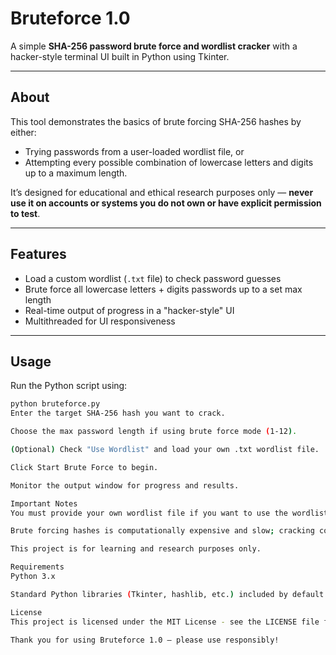 # Bruteforce 1.0

A simple **SHA-256 password brute force and wordlist cracker** with a hacker-style terminal UI built in Python using Tkinter.

---

## About

This tool demonstrates the basics of brute forcing SHA-256 hashes by either:

- Trying passwords from a user-loaded wordlist file, or  
- Attempting every possible combination of lowercase letters and digits up to a maximum length.

It’s designed for educational and ethical research purposes only — **never use it on accounts or systems you do not own or have explicit permission to test**.

---

## Features

- Load a custom wordlist (`.txt` file) to check password guesses  
- Brute force all lowercase letters + digits passwords up to a set max length  
- Real-time output of progress in a "hacker-style" UI  
- Multithreaded for UI responsiveness  

---

## Usage

Run the Python script using:

```bash
python bruteforce.py
Enter the target SHA-256 hash you want to crack.

Choose the max password length if using brute force mode (1-12).

(Optional) Check "Use Wordlist" and load your own .txt wordlist file.

Click Start Brute Force to begin.

Monitor the output window for progress and results.

Important Notes
You must provide your own wordlist file if you want to use the wordlist option. This project does not include any wordlists.

Brute forcing hashes is computationally expensive and slow; cracking complex passwords with this method can take a very long time or may be practically impossible.

This project is for learning and research purposes only.

Requirements
Python 3.x

Standard Python libraries (Tkinter, hashlib, etc.) included by default 

License
This project is licensed under the MIT License - see the LICENSE file for details.

Thank you for using Bruteforce 1.0 — please use responsibly!
